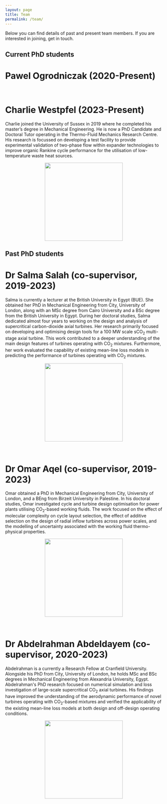 ```yaml
---
layout: page
title: Team
permalink: /team/
---
```


Below you can find details of past and present team members. If you are interested in joining, get in touch.

## Current PhD students

# Pawel Ogrodniczak (2020-Present)
<!--
<div id="twocol_container">
    <div id="DivB">
	<p>Text to go here. Text to go here. Text to go here. Text to go here. Text to go here. Text to go here. Text to go here. Text to go here.  </p>
    </div>
    <div id="DivA">
    	<div style="text-align:center">
			<img src="{{site.baseurl}}/assets/Abdelrahman_profile.jpg" style="width:250px;" />
	</div>
    </div>
</div>
-->

<p>&nbsp;</p>

# Charlie Westpfel (2023-Present)
<div id="twocol_container">
    <div id="DivB">
	<p>Charlie joined the University of Sussex in 2019 where he completed his master’s degree in Mechanical Engineering. He is now a PhD Candidate and Doctoral Tutor operating in the Thermo-Fluid Mechanics Research Centre. His research is focussed on developing a test facility to provide experimental validation of two-phase flow within expander technologies to improve organic Rankine cycle performance for the utilisation of low-temperature waste heat sources.</p>
    </div>
    <div id="DivA">
    	<div style="text-align:center">
			<img src="{{site.baseurl}}/assets/Charlie_profile.png" style="width:250px;" />
	</div>
    </div>
</div>

## Past PhD students

# Dr Salma Salah (co-supervisor, 2019-2023)
<div id="twocol_container">
    <div id="DivB">
	<p>Salma is currently a lecturer at the British University in Egypt (BUE). She obtained her PhD in Mechanical Engineering from City, University of London, along with an MSc degree from Cairo University and a BSc degree from the British University in Egypt. During her doctoral studies, Salma dedicated almost four years to working on the design and analysis of supercritical carbon-dioxide axial turbines. Her research primarily focused on developing and optimising design tools for a 100 MW scale sCO<sub>2</sub> multi-stage axial turbine. This work contributed to a deeper understanding of the main design features of turbines operating with CO<sub>2</sub> mixtures. Furthermore, her work evaluated the capability of existing mean-line loss models in predicting the performance of turbines operating with CO<sub>2</sub> mixtures.</p>
    </div>
    <div id="DivA">
    	<div style="text-align:center">
			<img src="{{site.baseurl}}/assets/Salma_profile.jpg" style="width:250px;" />
	</div>
    </div>
</div>

<p>&nbsp;</p>

# Dr Omar Aqel (co-supervisor, 2019-2023)
<div id="twocol_container">
    <div id="DivB">
	<p>Omar obtained a PhD in Mechanical Engineering from City, University of London, and a BEng from Birzeit University in Palestine. In his doctoral studies, Omar investigated cycle and turbine design optimisation for power plants utilising CO<sub>2</sub>-based working fluids. The work focused on the effect of molecular complexity on cycle layout selection, the effect of additive selection on the design of radial inflow turbines across power scales, and the modelling of uncertainty associated with the working fluid thermo-physical properties.</p>
    </div>
    <div id="DivA">
    	<div style="text-align:center">
			<img src="{{site.baseurl}}/assets/Omar_profile.jpeg" style="width:250px;" />
	</div>
    </div>
</div>

<p>&nbsp;</p>

# Dr Abdelrahman Abdeldayem (co-supervisor, 2020-2023)
<div id="twocol_container">
    <div id="DivB">
	<p>Abdelrahman is a currently a Research Fellow at Cranfield University. Alongside his PhD from City, University of London, he holds MSc and BSc degrees in Mechanical Engineering from Alexandria University, Egypt. Abdelrahman's PhD research focused on numerical simulation and loss investigation of large-scale supercritical CO<sub>2</sub> axial turbines. His findings have improved the understanding of the aerodynamic performance of novel turbines operating with CO<sub>2</sub>-based mixtures and verified the applicability of the existing mean-line loss models at both design and off-design operating conditions.</p>
    </div>
    <div id="DivA">
    	<div style="text-align:center">
			<img src="{{site.baseurl}}/assets/Abdelrahman_profile.jpg" style="width:250px;" />
		</div>
    </div>
</div>

<p>&nbsp;</p>